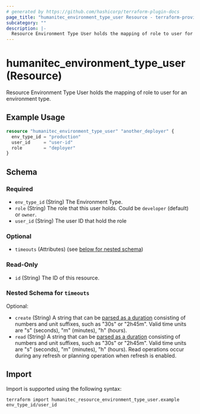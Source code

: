 ```yaml
---
# generated by https://github.com/hashicorp/terraform-plugin-docs
page_title: "humanitec_environment_type_user Resource - terraform-provider-humanitec"
subcategory: ""
description: |-
  Resource Environment Type User holds the mapping of role to user for an environment type.
---
```


# humanitec_environment_type_user (Resource)

Resource Environment Type User holds the mapping of role to user for an environment type.

## Example Usage

```terraform
resource "humanitec_environment_type_user" "another_deployer" {
  env_type_id = "production"
  user_id     = "user-id"
  role        = "deployer"
}
```

<!-- schema generated by tfplugindocs -->
## Schema

### Required

- `env_type_id` (String) The Environment Type.
- `role` (String) The role that this user holds. Could be `developer` (default) or `owner`.
- `user_id` (String) The user ID that hold the role

### Optional

- `timeouts` (Attributes) (see [below for nested schema](#nestedatt--timeouts))

### Read-Only

- `id` (String) The ID of this resource.

<a id="nestedatt--timeouts"></a>
### Nested Schema for `timeouts`

Optional:

- `create` (String) A string that can be [parsed as a duration](https://pkg.go.dev/time#ParseDuration) consisting of numbers and unit suffixes, such as "30s" or "2h45m". Valid time units are "s" (seconds), "m" (minutes), "h" (hours).
- `read` (String) A string that can be [parsed as a duration](https://pkg.go.dev/time#ParseDuration) consisting of numbers and unit suffixes, such as "30s" or "2h45m". Valid time units are "s" (seconds), "m" (minutes), "h" (hours). Read operations occur during any refresh or planning operation when refresh is enabled.

## Import

Import is supported using the following syntax:

```shell
terraform import humanitec_resource_environment_type_user.example env_type_id/user_id
```
